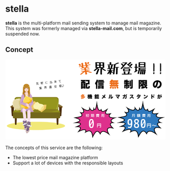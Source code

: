 # stella

**stella** is the multi-platform mail sending system to manage mail magazine.
This system was formerly managed via **stella-mail.com**, but is temporarily suspended now.

## Concept

![stella topboard](https://github.com/ryoxsakai/stella/blob/master/topboard.png?raw=true)

The concepts of this service are the following:
- The lowest price mail magazine platform
- Support a lot of devices with the responsible layouts

